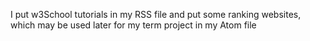 I put w3School tutorials in my RSS file and put some ranking websites, which may be used later for my term project in my Atom file